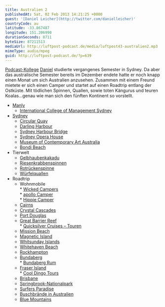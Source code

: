 ```yaml
---
title: Australien 2
publishedAt: Sat, 02 Feb 2013 14:21:25 +0000
guest: '[Daniel Leicher](http://twitter.com/danielleicher)'
countryCode: au
latitude: -33.867487
longitude: 151.206990
durationSeconds: 8711
byteSize: 87211513
mediaUrl: http://luftpost-podcast.de/media/luftpost43-australien2.mp3
mimeType: audio/mpeg
guid: http://luftpost-podcast.de/?p=639
---
```


[Podcast-Kollege](http://high5podcast.de) [Daniel](http://twitter.com/danielleicher) studierte vergangenes Semester in Sydney. Da aber das australische Semester bereits im Dezember endete hatte er noch knapp einen Monat um sich Australien anzusehen. Zusammen mit einem Freund mietete er sich einen Camper und startet auf einen Roadtrip entlang der Ostküste. Mit tödlichen Spinnen, Quallen, sowie toten Kängurus und teuren Koalas...genau wie man sich den fünften Kontinent so vorstellt. 
* [Manly](http://de.wikipedia.org/wiki/Manly)  
   * [International College of Management Sydney](http://www.icms.edu.au/)
* [Sydney](http://de.wikipedia.org/wiki/Sydney)  
   * [Circular Quay](http://de.wikipedia.org/wiki/Circular%5FQuay)  
   * [Darling Harbour](http://de.wikipedia.org/wiki/Darling%5FHarbour)  
   * [Sydney Harbour Bridge](http://de.wikipedia.org/wiki/Sydney%5FHarbour%5FBridge)  
   * [Sydney Opera House](http://de.wikipedia.org/wiki/Sydney%5FOpera%5FHouse)  
   * [Museum of Contemporary Art Australia](http://www.mca.com.au/)  
   * [Bondi Beach](http://de.wikipedia.org/wiki/Bondi%5FBeach)
* Tierwelt  
   * [Gelbhaubenkakadu](http://de.wikipedia.org/wiki/Gelbhaubenkakadu)  
   * [Riesenkrabbenspinnen](http://de.wikipedia.org/wiki/Riesenkrabbenspinnen)  
   * [Rotrückenspinne](http://de.wikipedia.org/wiki/Rotr%C3%BCckenspinne)  
   * [Würfelquallen](http://de.wikipedia.org/wiki/W%C3%BCrfelquallen)
* Roadtrip  
   * Wohnmobile  
         * [Wicked Campers](http://www.wickedcampers.com.au/)  
         * [apollo Camper](http://www.apollocamper.de/campervan-hire-vehicles.aspx)  
         * [Hippie Camper](http://www.hippiecamper.com/)  
   * [Cairns](http://de.wikipedia.org/wiki/Cairns)  
   * [Crystal Cascades](http://www.cairnsattractions.com.au/a%5Fcrystal-cascades.php)  
   * [Port Douglas](http://de.wikipedia.org/wiki/Port%5FDouglas%5F%28Queensland%29)  
   * [Great Barrier Reef](http://de.wikipedia.org/wiki/Great%5FBarrier%5FReef)  
         * [Quicksilver Cruises – Touren](http://www.quicksilver-cruises.com/)  
   * [Mission Beach](http://de.wikipedia.org/wiki/Mission%5FBeach%5F%28Queensland%29)  
   * [Magnetic Island](http://de.wikipedia.org/wiki/Magnetic%5FIsland)  
   * [Whitsunday Islands](http://de.wikipedia.org/wiki/Whitsunday%5FIslands)  
   * [Whitehaven Beach](http://de.wikipedia.org/wiki/Whitehaven%5FBeach)  
   * [Rockhampton](http://de.wikipedia.org/wiki/Rockhampton)  
   * [Bundaberg](http://de.wikipedia.org/wiki/Bundaberg)  
         * [Bundaberg Rum](http://en.wikipedia.org/wiki/Bundaberg%5FRum)  
   * [Fraser Island](http://de.wikipedia.org/wiki/Fraser%5FIsland)  
         * [Cool Dingo Tours](http://www.cooldingotour.com/)  
   * [Brisbane](http://de.wikipedia.org/wiki/Brisbane)  
   * [Springbrook-Nationalpark](http://de.wikipedia.org/wiki/Springbrook-Nationalpark)  
   * [Surfers Paradise](http://de.wikipedia.org/wiki/Surfers%5FParadise)  
   * [Buschbrände in Australien](http://www.spiegel.de/panorama/buschbraende-in-australien-leiche-in-ausgebranntem-auto-gefunden-a-878341.html)  
   * [Blue Mountains](http://de.wikipedia.org/wiki/Blue%5FMountains%5F%28Australien%29)
